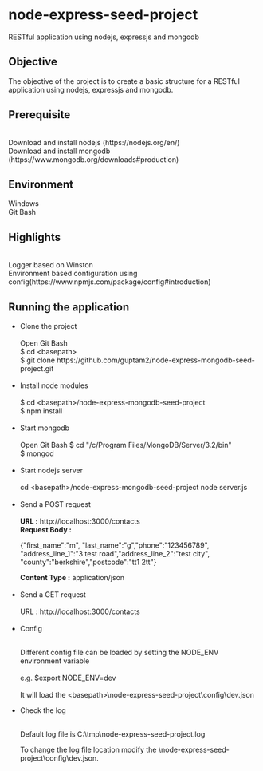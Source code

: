 # node-express-seed-project
RESTful application using nodejs, expressjs and mongodb

<h2>Objective</h2>

The objective of the project is to create a basic structure for a RESTful application using nodejs, expressjs and mongodb.

<h2>Prerequisite</h2>
<br>
Download and install nodejs (https://nodejs.org/en/)
<br>
Download and install mongodb (https://www.mongodb.org/downloads#production)

<h2>Environment</h2>

Windows
<br>
Git Bash

<h2>Highlights</h2>

<br>
Logger based on Winston
<br>
Environment based configuration using config(https://www.npmjs.com/package/config#introduction)


<h2>Running the application</h2>

<ul>
<li>Clone the project</li>
<br>
Open Git Bash
<br>
$ cd &lt;basepath&gt;
<br>
$ git clone https://github.com/guptam2/node-express-mongodb-seed-project.git
<br>
<br>
<li>Install node modules</li>
<br>
$ cd &lt;basepath&gt;/node-express-mongodb-seed-project
<br>
$ npm install
<br>
<br>
<li>Start mongodb</li>
<br>
Open Git Bash
$ cd "/c/Program Files/MongoDB/Server/3.2/bin"
<br>
$ mongod
<br>
<br>
<li>Start nodejs server</li>
<br>
cd &lt;basepath&gt;/node-express-mongodb-seed-project
node server.js
<br>
<br>
<li>Send a POST request</li>
<br>
<b>URL :</b> http://localhost:3000/contacts
<br>
<b>Request Body :</b> <p>{"first_name":"m", "last_name":"g","phone":"123456789", "address_line_1":"3 test road","address_line_2":"test city", "county":"berkshire","postcode":"tt1 2tt"}</p>
<b>Content Type :</b> application/json
<br>
<br>

<li>Send a GET request</li>
<br>
URL : http://localhost:3000/contacts
<br>
<br>
<li>Config</li>
<br>
<p>
Different config file can be loaded by setting the NODE_ENV environment variable
<br>
<br>
e.g. $export NODE_ENV=dev  
<br>
<br>
It will load the &lt;basepath&gt;\node-express-seed-project\config\dev.json
</p>

<li>Check the log</li>
<br>
<p>Default log file is C:\tmp\node-express-seed-project.log</p>
<p>
To change the log file location modify the <basepath>\node-express-seed-project\config\dev.json. 
</p>
</ul>




